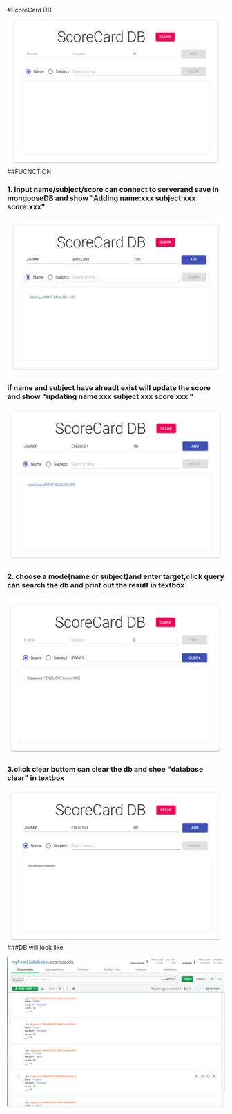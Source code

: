 #ScoreCard DB
![](./img/img1.png)
##FUCNCTION
### 1. Input name/subject/score can connect to serverand save in mongooseDB and show "Adding name:xxx subject:xxx score:xxx"
![](./img/img2.png)
### if  name and subject have alreadt exist will update the score and show "updating name xxx subject xxx score xxx "
![](./img/img3.png)
### 2. choose a mode(name or subject)and enter target,click query can search the db and print out the result in textbox
![](./img/img4.png)
### 3.click clear buttom can clear the db and shoe "database clear" in textbox
![](./img/img5.png)
###DB will look like

![](./img/img6.png)